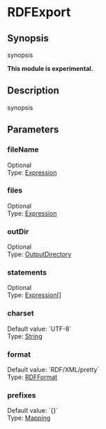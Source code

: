 <h1 class="module">RDFExport</h1>

## Synopsis

synopsis

**This module is experimental.**

## Description

synopsis

## Parameters

<a name="fileName">

### fileName

<div class="param-level param-level-optional">Optional
</div>
<div class="param-type">Type: <a href="../converter/fr.inra.maiage.bibliome.alvisnlp.core.corpus.expressions.Expression" class="converter">Expression</a>
</div>


<a name="files">

### files

<div class="param-level param-level-optional">Optional
</div>
<div class="param-type">Type: <a href="../converter/fr.inra.maiage.bibliome.alvisnlp.core.corpus.expressions.Expression" class="converter">Expression</a>
</div>


<a name="outDir">

### outDir

<div class="param-level param-level-optional">Optional
</div>
<div class="param-type">Type: <a href="../converter/fr.inra.maiage.bibliome.util.files.OutputDirectory" class="converter">OutputDirectory</a>
</div>


<a name="statements">

### statements

<div class="param-level param-level-optional">Optional
</div>
<div class="param-type">Type: <a href="../converter/fr.inra.maiage.bibliome.alvisnlp.core.corpus.expressions.Expression[]" class="converter">Expression[]</a>
</div>


<a name="charset">

### charset

<div class="param-level param-level-default-value">Default value: `UTF-8`
</div>
<div class="param-type">Type: <a href="../converter/java.lang.String" class="converter">String</a>
</div>


<a name="format">

### format

<div class="param-level param-level-default-value">Default value: `RDF/XML/pretty`
</div>
<div class="param-type">Type: <a href="../converter/org.apache.jena.riot.RDFFormat" class="converter">RDFFormat</a>
</div>


<a name="prefixes">

### prefixes

<div class="param-level param-level-default-value">Default value: `{}`
</div>
<div class="param-type">Type: <a href="../converter/fr.inra.maiage.bibliome.alvisnlp.core.module.types.Mapping" class="converter">Mapping</a>
</div>


